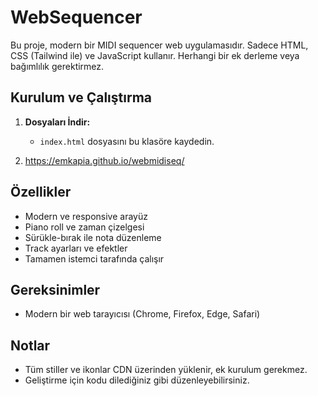 # WebSequencer

Bu proje, modern bir MIDI sequencer web uygulamasıdır. Sadece HTML, CSS (Tailwind ile) ve JavaScript kullanır. Herhangi bir ek derleme veya bağımlılık gerektirmez.

## Kurulum ve Çalıştırma

1. **Dosyaları İndir:**
   - `index.html` dosyasını bu klasöre kaydedin.

2. https://emkapia.github.io/webmidiseq/

## Özellikler
- Modern ve responsive arayüz
- Piano roll ve zaman çizelgesi
- Sürükle-bırak ile nota düzenleme
- Track ayarları ve efektler
- Tamamen istemci tarafında çalışır

## Gereksinimler
- Modern bir web tarayıcısı (Chrome, Firefox, Edge, Safari)

## Notlar
- Tüm stiller ve ikonlar CDN üzerinden yüklenir, ek kurulum gerekmez.
- Geliştirme için kodu dilediğiniz gibi düzenleyebilirsiniz. 